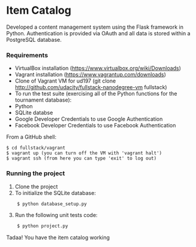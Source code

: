 # Item Catalog

Developed a content management system using the Flask framework in Python. Authentication is provided via OAuth and all data is stored within a PostgreSQL database.

### Requirements

* VirtualBox installation (https://www.virtualbox.org/wiki/Downloads)
* Vagrant installation (https://www.vagrantup.com/downloads)
* Clone of Vagrant VM for ud197 (git clone http://github.com/udacity/fullstack-nanodegree-vm fullstack)
* To run the test suite (exercising all of the Python functions for the tournament database):
* Python
* SQLite databse
* Google Developer Credentials to use Google Authentication
* Facebook Developer Credentials to use Facebook Authentication

From a GitHub shell:

```
$ cd fullstack/vagrant
$ vagrant up (you can turn off the VM with 'vagrant halt')
$ vagrant ssh (from here you can type 'exit' to log out)
```

### Running the project
1. Clone the project
2. To initialize the SQLite database:
```python
    $ python database_setup.py
```

3. Run the following unit tests code:

```python
    $ python project.py
```

Tadaa! You have the item catalog working


